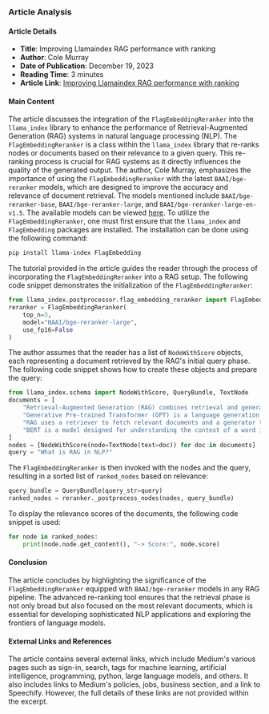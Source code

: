 ### Article Analysis
#### Article Details
- **Title**: Improving Llamaindex RAG performance with ranking
- **Author**: Cole Murray
- **Date of Publication**: December 19, 2023
- **Reading Time**: 3 minutes
- **Article Link**: [Improving Llamaindex RAG performance with ranking](https://colemurray.medium.com/enhancing-rag-with-baai-bge-reranker-a-comprehensive-guide-fe994ba9f82a)
#### Main Content
The article discusses the integration of the `FlagEmbeddingReranker` into the `llama_index` library to enhance the performance of Retrieval-Augmented Generation (RAG) systems in natural language processing (NLP). The `FlagEmbeddingReranker` is a class within the `llama_index` library that re-ranks nodes or documents based on their relevance to a given query. This re-ranking process is crucial for RAG systems as it directly influences the quality of the generated output.
The author, Cole Murray, emphasizes the importance of using the `FlagEmbeddingReranker` with the latest `BAAI/bge-reranker` models, which are designed to improve the accuracy and relevance of document retrieval. The models mentioned include `BAAI/bge-reranker-base`, `BAAI/bge-reranker-large`, and `BAAI/bge-reranker-large-en-v1.5`. The available models can be viewed [here](https://huggingface.co/BAAI/bge-reranker-large).
To utilize the `FlagEmbeddingReranker`, one must first ensure that the `llama_index` and `FlagEmbedding` packages are installed. The installation can be done using the following command:
```python
pip install llama-index FlagEmbedding
```
The tutorial provided in the article guides the reader through the process of incorporating the `FlagEmbeddingReranker` into a RAG setup. The following code snippet demonstrates the initialization of the `FlagEmbeddingReranker`:
```python
from llama_index.postprocessor.flag_embedding_reranker import FlagEmbeddingReranker
reranker = FlagEmbeddingReranker(
    top_n=3,
    model="BAAI/bge-reranker-large",
    use_fp16=False
)
```
The author assumes that the reader has a list of `NodeWithScore` objects, each representing a document retrieved by the RAG's initial query phase. The following code snippet shows how to create these objects and prepare the query:
```python
from llama_index.schema import NodeWithScore, QueryBundle, TextNode
documents = [
    "Retrieval-Augmented Generation (RAG) combines retrieval and generation for NLP tasks.",
    "Generative Pre-trained Transformer (GPT) is a language generation model.",
    "RAG uses a retriever to fetch relevant documents and a generator to produce answers.",
    "BERT is a model designed for understanding the context of a word in a sentence."
]
nodes = [NodeWithScore(node=TextNode(text=doc)) for doc in documents]
query = "What is RAG in NLP?"
```
The `FlagEmbeddingReranker` is then invoked with the nodes and the query, resulting in a sorted list of `ranked_nodes` based on relevance:
```python
query_bundle = QueryBundle(query_str=query)
ranked_nodes = reranker._postprocess_nodes(nodes, query_bundle)
```
To display the relevance scores of the documents, the following code snippet is used:
```python
for node in ranked_nodes:
    print(node.node.get_content(), "-> Score:", node.score)
```
#### Conclusion
The article concludes by highlighting the significance of the `FlagEmbeddingReranker` equipped with `BAAI/bge-reranker` models in any RAG pipeline. The advanced re-ranking tool ensures that the retrieval phase is not only broad but also focused on the most relevant documents, which is essential for developing sophisticated NLP applications and exploring the frontiers of language models.
#### External Links and References
The article contains several external links, which include Medium's various pages such as sign-in, search, tags for machine learning, artificial intelligence, programming, python, large language models, and others. It also includes links to Medium's policies, jobs, business section, and a link to Speechify. However, the full details of these links are not provided within the excerpt.